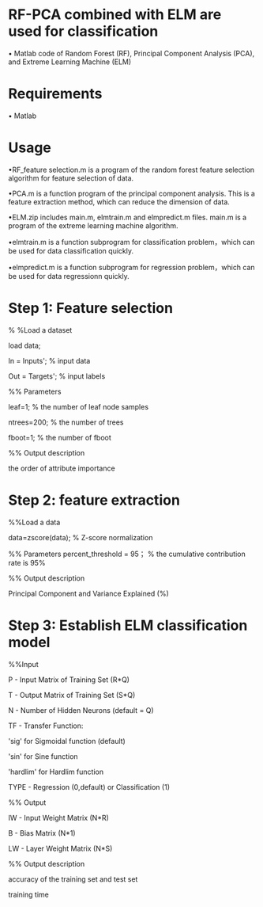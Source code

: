 # RF-PCA combined with ELM are used for classification
•	Matlab code of Random Forest (RF), Principal Component Analysis (PCA), and Extreme Learning Machine (ELM)
# Requirements
•	Matlab
# Usage
•RF_feature selection.m is a program of the random forest feature selection algorithm for feature selection of data.  

•PCA.m is a function program of the principal component analysis. This is a feature extraction method, which can reduce the dimension of data.  

•ELM.zip includes main.m, elmtrain.m and elmpredict.m files. main.m is a program of the extreme learning machine algorithm. 

•elmtrain.m is a function subprogram for classification problem，which can be used for data classification quickly.

•elmpredict.m is a function subprogram for regression problem，which can be used for data regressionn quickly.

# Step 1: Feature selection
% %Load a dataset
  
  load data; 
  
  In = Inputs'; % input data
  
  Out = Targets'; % input labels
 
%% Parameters
 
 leaf=1; % the number of leaf node samples
 
 ntrees=200;  % the number of trees
 
 fboot=1;  % the number of fboot

%% Output description
 
 the order of attribute importance 
 
 # Step 2: feature extraction
 %%Load a data
 
 data=zscore(data); % Z-score normalization

 %% Parameters
 percent_threshold = 95； % the cumulative contribution rate is 95%
 
 %% Output description
 
 Principal Component and Variance Explained (%)
 
 # Step 3: Establish ELM classification model
 
 %%Input
 
 P   - Input Matrix of Training Set  (R*Q)
 
 T   - Output Matrix of Training Set (S*Q)

 N   - Number of Hidden Neurons (default = Q)
 
 TF  - Transfer Function:
 
 'sig' for Sigmoidal function (default)
 
 'sin' for Sine function

 'hardlim' for Hardlim function

 TYPE - Regression (0,default) or Classification (1)

 %% Output
 
 IW - Input Weight Matrix (N*R)

 B - Bias Matrix  (N*1)

 LW - Layer Weight Matrix (N*S)
 
%% Output description

accuracy of the training set and test set

training time
